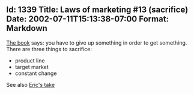 Id: 1339
Title: Laws of marketing #13 (sacrifice)
Date: 2002-07-11T15:13:38-07:00
Format: Markdown
--------------
[The book](http://www.amazon.com/exec/obidos/ASIN/0887306667) says: you
have to give up something in order to get something. There are three
things to sacrifice:

* product line
* target market
* constant change

See also [Eric's take](http://www.ericsink.com/laws/Law_13.html)
